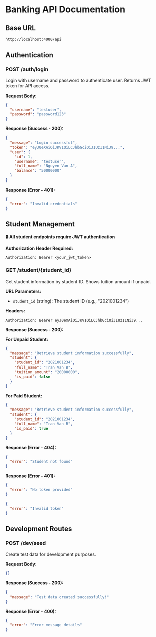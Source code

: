 # Banking API Documentation

## Base URL

```url
http://localhost:4000/api
```

## Authentication

### POST /auth/login

Login with username and password to authenticate user. Returns JWT token for API access.

**Request Body:**

```json
{
  "username": "testuser",
  "password": "password123"
}
```

**Response (Success - 200):**

```json
{
  "message": "Login successful",
  "token": "eyJ0eXAiOiJKV1QiLCJhbGciOiJIUzI1NiJ9...",
  "user": {
    "id": 1,
    "username": "testuser",
    "full_name": "Nguyen Van A",
    "balance": "50000000"
  }
}
```

**Response (Error - 401):**

```json
{
  "error": "Invalid credentials"
}
```

## Student Management

**🔒 All student endpoints require JWT authentication**

**Authorization Header Required:**

```
Authorization: Bearer <your_jwt_token>
```

### GET /student/{student_id}

Get student information by student ID. Shows tuition amount if unpaid.

**URL Parameters:**

- `student_id` (string): The student ID (e.g., "2021001234")

**Headers:**

```
Authorization: Bearer eyJ0eXAiOiJKV1QiLCJhbGciOiJIUzI1NiJ9...
```

**Response (Success - 200):**

**For Unpaid Student:**

```json
{
  "message": "Retrieve student information successfully",
  "student": {
    "student_id": "2021001234",
    "full_name": "Tran Van B",
    "tuition_amount": "20000000",
    "is_paid": false
  }
}
```

**For Paid Student:**

```json
{
  "message": "Retrieve student information successfully",
  "student": {
    "student_id": "2021001234",
    "full_name": "Tran Van B",
    "is_paid": true
  }
}
```

**Response (Error - 404):**

```json
{
  "error": "Student not found"
}
```

**Response (Error - 401):**

```json
{
  "error": "No token provided"
}
```

```json
{
  "error": "Invalid token"
}
```

## Development Routes

### POST /dev/seed

Create test data for development purposes.

**Request Body:**

```json
{}
```

**Response (Success - 200):**

```json
{
  "message": "Test data created successfully!"
}
```

**Response (Error - 400):**

```json
{
  "error": "Error message details"
}
```
